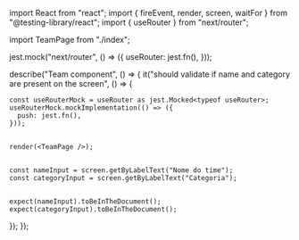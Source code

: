 import React from "react";
import { fireEvent, render, screen, waitFor } from "@testing-library/react";
import { useRouter } from "next/router";


import TeamPage from "./index";


jest.mock("next/router", () => ({
  useRouter: jest.fn(),
}));


describe("Team component", () => {
  it("should validate if name and category are present on the screen", () => {
   
    const useRouterMock = useRouter as jest.Mocked<typeof useRouter>;
    useRouterMock.mockImplementation(() => ({
      push: jest.fn(),
    }));


    render(<TeamPage />);


    const nameInput = screen.getByLabelText("Nome do time");
    const categoryInput = screen.getByLabelText("Categoria");


    expect(nameInput).toBeInTheDocument();
    expect(categoryInput).toBeInTheDocument();
  });
});
